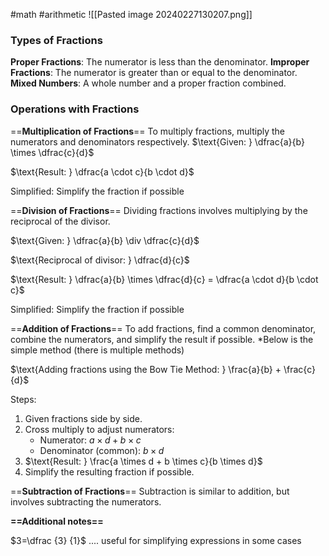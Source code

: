 #math
#arithmetic 
![[Pasted image 20240227130207.png]]

### Types of Fractions

**Proper Fractions**: The numerator is less than the denominator.
**Improper Fractions**: The numerator is greater than or equal to the denominator.
**Mixed Numbers**: A whole number and a proper fraction combined.

### Operations with Fractions

==**Multiplication of Fractions**==
To multiply fractions, multiply the numerators and denominators respectively.
$\text{Given: } \dfrac{a}{b} \times \dfrac{c}{d}$

$\text{Result: } \dfrac{a \cdot c}{b \cdot d}$

$\text{Simplified: } \text{Simplify the fraction if possible}$


==**Division of Fractions**==
Dividing fractions involves multiplying by the reciprocal of the divisor.

$\text{Given: } \dfrac{a}{b} \div \dfrac{c}{d}$

$\text{Reciprocal of divisor: } \dfrac{d}{c}$

$\text{Result: } \dfrac{a}{b} \times \dfrac{d}{c} = \dfrac{a \cdot d}{b \cdot c}$

$\text{Simplified: } \text{Simplify the fraction if possible}$

==**Addition of Fractions**==
To add fractions, find a common denominator, combine the numerators, and simplify the result if possible. *Below is the simple method (there is multiple methods)

$\text{Adding fractions using the Bow Tie Method: } \frac{a}{b} + \frac{c}{d}$

$\text{Steps:}$
1. $\text{Given fractions side by side.}$
2. $\text{Cross multiply to adjust numerators:}$
   - $\text{Numerator: } a \times d + b \times c$
   - $\text{Denominator (common): } b \times d$
3. $\text{Result: } \frac{a \times d + b \times c}{b \times d}$
4. $\text{Simplify the resulting fraction if possible.}$


==**Subtraction of Fractions**==
Subtraction is similar to addition, but involves subtracting the numerators.

**==Additional notes==** 

$3=\dfrac {3} {1}$ .... useful for simplifying expressions in some cases
